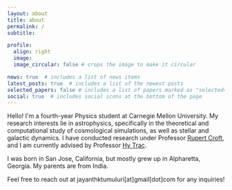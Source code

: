 ```yaml
---
layout: about
title: about
permalink: /
subtitle: 

profile:
  align: right
  image: 
  image_circular: false # crops the image to make it circular

news: true  # includes a list of news items
latest_posts: true  # includes a list of the newest posts
selected_papers: false # includes a list of papers marked as "selected={true}"
social: true  # includes social icons at the bottom of the page
---
```


Hello! I'm a fourth-year Physics student at Carnegie Mellon University. My research interests lie in astrophysics, specifically in the theoretical and computational study of cosmological simulations, as well as stellar and galactic dynamics. I have conducted research under Professor [Rupert Croft](https://www.cmu.edu/physics/people/faculty/croft.html), and I am currently advised by Professor [Hy Trac](https://www.cmu.edu/physics/people/faculty/trac.html).

I was born in San Jose, California, but mostly grew up in Alpharetta, Georgia. My parents are from India.

Feel free to reach out at jayanthktumuluri[at]gmail[dot]com for any inquiries!
